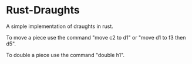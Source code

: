 # Rust-Draughts
A simple implementation of draughts in rust.

To move a piece use the command "move c2 to d1" or "move d1 to f3 then d5".

To double a piece use the command "double h1".
